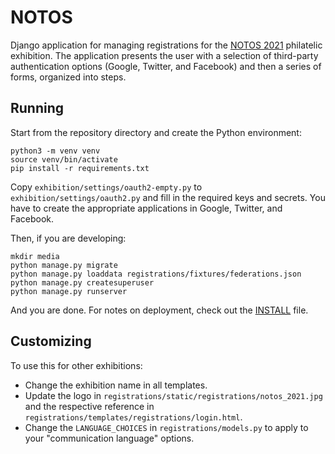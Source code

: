 # NOTOS

Django application for managing registrations for the [NOTOS 2021](http://hps.gr/notos2021/) philatelic exhibition. The application presents the user with a selection of third-party authentication options (Google, Twitter, and Facebook) and then a series of forms, organized into steps.

## Running

Start from the repository directory and create the Python environment:
```
python3 -m venv venv
source venv/bin/activate
pip install -r requirements.txt
```

Copy `exhibition/settings/oauth2-empty.py` to `exhibition/settings/oauth2.py` and fill in the required keys and secrets. You have to create the appropriate applications in Google, Twitter, and Facebook.

Then, if you are developing:
```
mkdir media
python manage.py migrate
python manage.py loaddata registrations/fixtures/federations.json
python manage.py createsuperuser
python manage.py runserver
```

And you are done. For notes on deployment, check out the [INSTALL](INSTALL.md) file.

## Customizing

To use this for other exhibitions:
* Change the exhibition name in all templates.
* Update the logo in `registrations/static/registrations/notos_2021.jpg` and the respective reference in `registrations/templates/registrations/login.html`.
* Change the `LANGUAGE_CHOICES` in `registrations/models.py` to apply to your "communication language" options.

